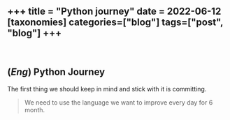 +++
title = "Python journey"
date = 2022-06-12
[taxonomies]
categories=["blog"]
tags=["post", "blog"]
+++
---
<br>

## (*Eng*) Python Journey
The first thing we should keep in mind and stick with it is committing.
> We need to use the language we want to improve every day for 6 month.